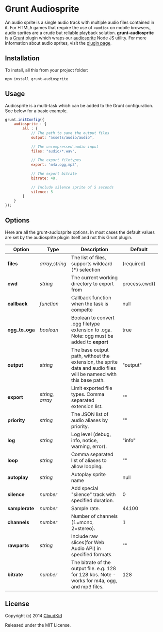 # Grunt Audiosprite

An audio sprite is a single audio track with multiple audio files contained in it. For HTML5 games that require the use of `<audio>` on mobile browsers, audio sprites are a crude but reliable playback solution. **grunt-audiosprite** is a [Grunt](http://gruntjs.com) plugin which wraps our [audiosprite](http://github.com/CloudKidStudio/audiosprite) Node JS utility. For more information about audio sprites, visit the [plugin page](http://github.com/CloudKidStudio/audiosprite).

## Installation

To install, all this from your project folder:

```shell
npm install grunt-audiosprite
```

## Usage

Audiosprite is a multi-task which can be added to the Grunt configuration. See below for a basic example.

```js
grunt.initConfig({
	audiosprite : {
		all : {
			// The path to save the output files
			output: "assets/audio/audio",
			
			// The uncompressed audio input
			files: "audio/*.wav",
			
			// The export filetypes
			export: 'm4a,ogg,mp3',
			
			// The export bitrate
			bitrate: 48,
			
			// Include silence sprite of 5 seconds
			silence: 5
		}
	}
});
```

## Options

Here are all the grunt-audiosprite options. In most cases the default values are set by the audiosprite plugin itself and not this Grunt plugin.

Option | Type | Description | Default
---|---|---|---
**files** | _array,string_ | The list of files, supports wildcard (*) selection | (required)
**cwd** | _string_ | The current working directory to export from | process.cwd()
**callback** | _function_ | Callback function when the task is compelte | null
**ogg_to_oga** | _boolean_ | Boolean to convert .ogg filetype extension to .oga. Note: ogg must be added to **export** | true
**output** | _string_ | The base output path, without the extension, the sprite data and audio files will be nameed with this base path. | "output"
**export** | _string, array_ | Limit exported file types. Comma separated extension list. | ""
**priority** | _string_ | The JSON list of audio aliases by priority. | ""
**log** | _string_ | Log level (debug, info, notice, warning, error). | "info"
**loop** | _string_ | Comma separated list of aliases to allow looping. | ""
**autoplay** | _string_ | Autoplay sprite name | null
**silence** | _number_ | Add special "silence" track with specified duration. | 0
**samplerate** | _number_ | Sample rate. | 44100
**channels** | _number_ | Number of channels (1=mono, 2=stereo). | 1 
**rawparts** | _string_ | Include raw slices(for Web Audio API) in specified formats. | ""
**bitrate** | _number_ | The bitrate of the output file. e.g. 128 for 128 kbs. Note - works for m4a, ogg, and mp3 files. | 128


## License

Copyright (c) 2014 [CloudKid](http://github.com/cloudkidstudio)

Released under the MIT License.

